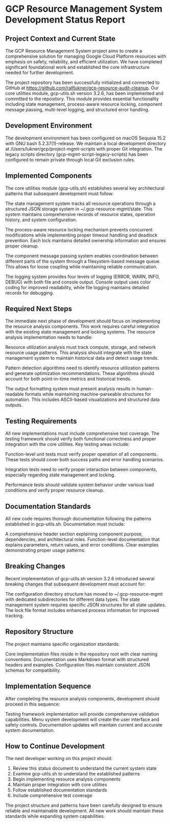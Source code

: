 # GCP Resource Management System Development Status Report

## Project Context and Current State

The GCP Resource Management System project aims to create a comprehensive solution for managing Google Cloud Platform resources with emphasis on safety, reliability, and efficient utilization. We have completed significant foundational work and established the core infrastructure needed for further development.

The project repository has been successfully initialized and connected to GitHub at https://github.com/ralflukner/gcp-resource-audit-cleanup. Our core utilities module, gcp-utils.sh version 3.2.6, has been implemented and committed to the repository. This module provides essential functionality including state management, process-aware resource locking, component message passing, multi-level logging, and structured error handling.

## Development Environment

The development environment has been configured on macOS Sequoia 15.2 with GNU bash 5.2.37(1)-release. We maintain a local development directory at /Users/lukner/gcp/project-mgmt-scripts with proper Git integration. The legacy scripts directory (gcp-mgmt-script-legacy-scripts) has been configured to remain private through local Git exclusion rules.

## Implemented Components

The core utilities module (gcp-utils.sh) establishes several key architectural patterns that subsequent development must follow:

The state management system tracks all resource operations through a structured JSON storage system in ~/.gcp-resource-mgmt/state. This system maintains comprehensive records of resource states, operation history, and system configuration.

The process-aware resource locking mechanism prevents concurrent modifications while implementing proper timeout handling and deadlock prevention. Each lock maintains detailed ownership information and ensures proper cleanup.

The component message passing system enables coordination between different parts of the system through a filesystem-based message queue. This allows for loose coupling while maintaining reliable communication.

The logging system provides four levels of logging (ERROR, WARN, INFO, DEBUG) with both file and console output. Console output uses color coding for improved readability, while file logging maintains detailed records for debugging.

## Required Next Steps

The immediate next phase of development should focus on implementing the resource analysis components. This work requires careful integration with the existing state management and locking systems. The resource analysis implementation needs to handle:

Resource utilization analysis must track compute, storage, and network resource usage patterns. This analysis should integrate with the state management system to maintain historical data and detect usage trends.

Pattern detection algorithms need to identify resource utilization patterns and generate optimization recommendations. These algorithms should account for both point-in-time metrics and historical trends.

The output formatting system must present analysis results in human-readable formats while maintaining machine-parseable structures for automation. This includes ASCII-based visualizations and structured data outputs.

## Testing Requirements

All new implementations must include comprehensive test coverage. The testing framework should verify both functional correctness and proper integration with the core utilities. Key testing areas include:

Function-level unit tests must verify proper operation of all components. These tests should cover both success paths and error handling scenarios.

Integration tests need to verify proper interaction between components, especially regarding state management and locking.

Performance tests should validate system behavior under various load conditions and verify proper resource cleanup.

## Documentation Standards

All new code requires thorough documentation following the patterns established in gcp-utils.sh. Documentation must include:

A comprehensive header section explaining component purpose, dependencies, and architectural roles. Function-level documentation that explains parameters, return values, and error conditions. Clear examples demonstrating proper usage patterns.

## Breaking Changes

Recent implementation of gcp-utils.sh version 3.2.6 introduced several breaking changes that subsequent development must account for:

The configuration directory structure has moved to ~/.gcp-resource-mgmt with dedicated subdirectories for different data types. The state management system requires specific JSON structures for all state updates. The lock file format includes enhanced process information for improved tracking.

## Repository Structure

The project maintains specific organization standards:

Core implementation files reside in the repository root with clear naming conventions. Documentation uses Markdown format with structured headers and examples. Configuration files maintain consistent JSON schemas for compatibility.

## Implementation Sequence

After completing the resource analysis components, development should proceed in this sequence:

Testing framework implementation will provide comprehensive validation capabilities. Menu system development will create the user interface and safety controls. Documentation updates will maintain current and accurate system documentation.

## How to Continue Development

The next developer working on this project should:

1. Review this status document to understand the current system state
2. Examine gcp-utils.sh to understand the established patterns
3. Begin implementing resource analysis components
4. Maintain proper integration with core utilities
5. Follow established documentation standards
6. Include comprehensive test coverage

The project structure and patterns have been carefully designed to ensure reliable and maintainable development. All new work should maintain these standards while expanding system capabilities.